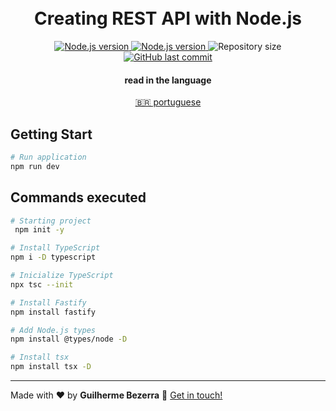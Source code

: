 <h1 align="center">
    <br>
    Creating REST API with Node.js
</h1>

<p align="center">
  <a href="https://nodejs.org">
    <img alt="Node.js version" src="https://img.shields.io/badge/node.js-v20.11.0-43853D?style=flat&logo=node.js&logoColor=white&labelColor=43853D&color=5a5a5a">
  </a>

  <a href="https://www.typescriptlang.org">
    <img alt="Node.js version" src="https://img.shields.io/badge/typescript-v5.3.3-43853D?style=flat&logo=typescript&logoColor=white&labelColor=007acc&color=5a5a5a">
  </a>

  <img alt="Repository size" src="https://img.shields.io/github/repo-size/gbdsantos/ignite.svg">

  <a href="https://github.com/gbdsantos/ignite/commits/master">
    <img alt="GitHub last commit" src="https://img.shields.io/github/last-commit/gbdsantos/ignite.svg">
  </a>
</p>

<div align="center">
  <h4 align="center">read in the language</h4>
  <a href="https://github.com/gbdsantos/ignite/blob/master/README.pt-br.md" hreflang="pt-br" alt="pt-br">🇧🇷 portuguese
  </a>
</div>

## Getting Start

```bash
# Run application
npm run dev
```

## Commands executed

```bash
# Starting project
 npm init -y

# Install TypeScript
npm i -D typescript

# Inicialize TypeScript
npx tsc --init

# Install Fastify
npm install fastify

# Add Node.js types
npm install @types/node -D

# Install tsx
npm install tsx -D
```

---

Made with ♥ by **Guilherme Bezerra** :wave: [Get in touch!](https://www.linkedin.com/in/gbdsantos)
